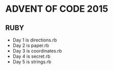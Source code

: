 # ADVENT OF CODE 2015
## RUBY
- Day 1 is directions.rb
- Day 2 is paper.rb
- Day 3 is coordinates.rb
- Day 4 is secret.rb
- Day 5 is strings.rb

